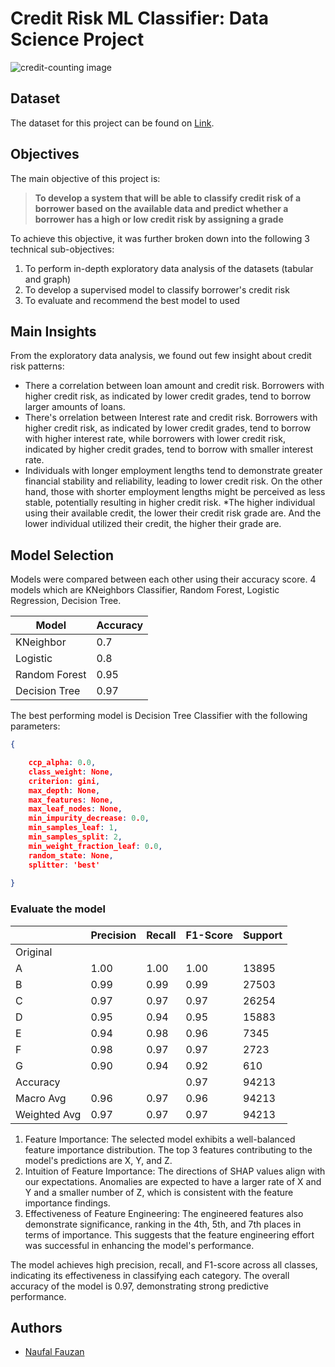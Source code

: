 # Credit Risk ML Classifier: Data Science Project

![credit-counting image](docs/credit-image.png)

## Dataset

The dataset for this project can be found on [Link](https://rakamin-lms.s3.ap-southeast-1.amazonaws.com/vix-assets/idx-partners/loan_data_2007_2014.csv).

## Objectives

The main objective of this project is:

> **To develop a system that will be able to classify credit risk of a borrower based on the available data and predict whether a borrower has a high or low credit risk by assigning a grade**

To achieve this objective, it was further broken down into the following 3 technical sub-objectives:

1. To perform in-depth exploratory data analysis of the datasets (tabular and graph)
2. To develop a supervised model to classify borrower's credit risk
3. To evaluate and recommend the best model to used

## Main Insights

From the exploratory data analysis, we found out few insight about credit risk patterns:

* There a correlation between loan amount and credit risk. Borrowers with higher credit risk, as indicated by lower credit grades, tend to borrow larger amounts of loans.
* There's orrelation between Interest rate and credit risk. Borrowers with higher credit risk, as indicated by lower credit grades, tend to borrow with higher interest rate, while borrowers with lower credit risk, indicated by higher credit grades, tend to borrow with smaller interest rate.
* Individuals with longer employment lengths tend to demonstrate greater financial stability and reliability, leading to lower credit risk. On the other hand, those with shorter employment lengths might be perceived as less stable, potentially resulting in higher credit risk.
*The higher individual using their available credit, the lower their credit risk grade are. And the lower individual utilized their credit, the higher their grade are.


## Model Selection

Models were compared between each other using their accuracy score.
4 models which are KNeighbors Classifier, Random Forest, Logistic Regression, Decision Tree. 

| Model          | Accuracy |
|----------------|----------|
| KNeighbor      | 0.7      |
| Logistic       | 0.8      |
| Random Forest  | 0.95     |
| Decision Tree  | 0.97     |

The best performing model is Decision Tree Classifier with the following parameters:

```json
{

	ccp_alpha: 0.0, 
	class_weight: None, 
	criterion: gini, 
	max_depth: None, 
	max_features: None, 
	max_leaf_nodes: None, 
	min_impurity_decrease: 0.0, 
	min_samples_leaf: 1, 
	min_samples_split: 2, 
	min_weight_fraction_leaf: 0.0, 
	random_state: None, 
	splitter: 'best'
    
}
```


### Evaluate the model


|             | Precision | Recall | F1-Score | Support |
|-------------|-----------|--------|----------|---------|
| Original    |           |        |          |         |
| A           | 1.00      | 1.00   | 1.00     | 13895   |
| B           | 0.99      | 0.99   | 0.99     | 27503   |
| C           | 0.97      | 0.97   | 0.97     | 26254   |
| D           | 0.95      | 0.94   | 0.95     | 15883   |
| E           | 0.94      | 0.98   | 0.96     | 7345    |
| F           | 0.98      | 0.97   | 0.97     | 2723    |
| G           | 0.90      | 0.94   | 0.92     | 610     |
| Accuracy    |           |        | 0.97     | 94213   |
| Macro Avg   | 0.96      | 0.97   | 0.96     | 94213   |
| Weighted Avg| 0.97      | 0.97   | 0.97     | 94213   |

 

1. Feature Importance: The selected model exhibits a well-balanced feature importance distribution. The top 3 features contributing to the model's predictions are X, Y, and Z.
2. Intuition of Feature Importance: The directions of SHAP values align with our expectations. Anomalies are expected to have a larger rate of X and Y and a smaller number of Z, which is consistent with the feature importance findings.
3. Effectiveness of Feature Engineering: The engineered features also demonstrate significance, ranking in the 4th, 5th, and 7th places in terms of importance. This suggests that the feature engineering effort was successful in enhancing the model's performance.

The model achieves high precision, recall, and F1-score across all classes, indicating its effectiveness in classifying each category. The overall accuracy of the model is 0.97, demonstrating strong predictive performance.

## Authors

* [Naufal Fauzan](https://github.com/andnaufal)